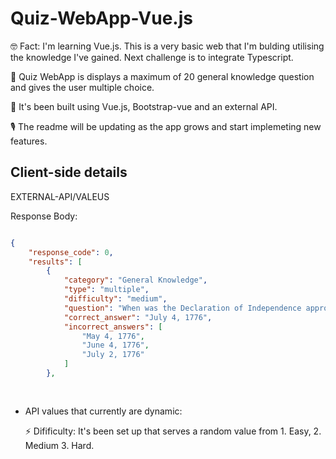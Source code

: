 
<!------# quiz

## Project setup
```
npm install
```

### Compiles and hot-reloads for development
```
npm run serve
```

### Compiles and minifies for production
```
npm run build
```

### Lints and fixes files
```
npm run lint
```

### Customize configuration
See [Configuration Reference](https://cli.vuejs.org/config/).
=======
------>
# Quiz-WebApp-Vue.js

🤓 Fact: I'm learning Vue.js. This is a very basic web that I'm bulding utilising the knowledge I've gained. Next challenge is to integrate Typescript. 

📝 Quiz WebApp is displays a maximum of 20 general knowledge question and gives the user multiple choice.

🔨 It's been built using Vue.js, Bootstrap-vue and an external API. 

🎙 The readme will be updating as the app grows and start implemeting new features. 


## Client-side details


EXTERNAL-API/VALEUS

Response Body:


```JSON

{
    "response_code": 0,
    "results": [
        {
            "category": "General Knowledge",
            "type": "multiple",
            "difficulty": "medium",
            "question": "When was the Declaration of Independence approved by the Second Continental Congress?",
            "correct_answer": "July 4, 1776",
            "incorrect_answers": [
                "May 4, 1776",
                "June 4, 1776",
                "July 2, 1776"
            ]
        },
        
 
 ```

- API values that currently are dynamic:

  ⚡️ Difificulty: It's been set up that serves a random value from 1. Easy, 2. Medium  3. Hard.
  
  

